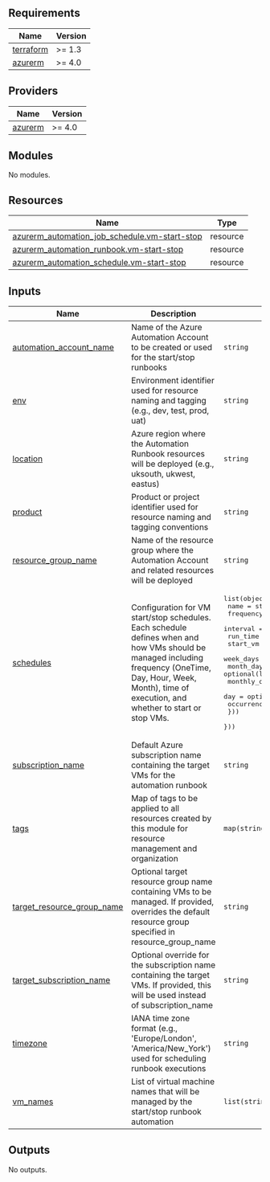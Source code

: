 <!-- BEGIN_TF_DOCS -->
## Requirements

| Name | Version |
|------|---------|
| <a name="requirement_terraform"></a> [terraform](#requirement\_terraform) | >= 1.3 |
| <a name="requirement_azurerm"></a> [azurerm](#requirement\_azurerm) | >= 4.0 |

## Providers

| Name | Version |
|------|---------|
| <a name="provider_azurerm"></a> [azurerm](#provider\_azurerm) | >= 4.0 |

## Modules

No modules.

## Resources

| Name | Type |
|------|------|
| [azurerm_automation_job_schedule.vm-start-stop](https://registry.terraform.io/providers/hashicorp/azurerm/latest/docs/resources/automation_job_schedule) | resource |
| [azurerm_automation_runbook.vm-start-stop](https://registry.terraform.io/providers/hashicorp/azurerm/latest/docs/resources/automation_runbook) | resource |
| [azurerm_automation_schedule.vm-start-stop](https://registry.terraform.io/providers/hashicorp/azurerm/latest/docs/resources/automation_schedule) | resource |

## Inputs

| Name | Description | Type | Default | Required |
|------|-------------|------|---------|:--------:|
| <a name="input_automation_account_name"></a> [automation\_account\_name](#input\_automation\_account\_name) | Name of the Azure Automation Account to be created or used for the start/stop runbooks | `string` | n/a | yes |
| <a name="input_env"></a> [env](#input\_env) | Environment identifier used for resource naming and tagging (e.g., dev, test, prod, uat) | `string` | n/a | yes |
| <a name="input_location"></a> [location](#input\_location) | Azure region where the Automation Runbook resources will be deployed (e.g., uksouth, ukwest, eastus) | `string` | `"uksouth"` | no |
| <a name="input_product"></a> [product](#input\_product) | Product or project identifier used for resource naming and tagging conventions | `string` | n/a | yes |
| <a name="input_resource_group_name"></a> [resource\_group\_name](#input\_resource\_group\_name) | Name of the resource group where the Automation Account and related resources will be deployed | `string` | n/a | yes |
| <a name="input_schedules"></a> [schedules](#input\_schedules) | Configuration for VM start/stop schedules. Each schedule defines when and how VMs should be managed including frequency (OneTime, Day, Hour, Week, Month), time of execution, and whether to start or stop VMs. | <pre>list(object({<br/>    name       = string<br/>    frequency  = string<br/>    interval   = number<br/>    run_time   = string<br/>    start_vm   = bool<br/>    week_days  = optional(list(string))<br/>    month_days = optional(list(number))<br/>    monthly_occurrence = optional(object({<br/>      day        = optional(string)<br/>      occurrence = optional(number)<br/>    }))<br/>  }))</pre> | `[]` | no |
| <a name="input_subscription_name"></a> [subscription\_name](#input\_subscription\_name) | Default Azure subscription name containing the target VMs for the automation runbook | `string` | `"Subscription name to target"` | no |
| <a name="input_tags"></a> [tags](#input\_tags) | Map of tags to be applied to all resources created by this module for resource management and organization | `map(string)` | n/a | yes |
| <a name="input_target_resource_group_name"></a> [target\_resource\_group\_name](#input\_target\_resource\_group\_name) | Optional target resource group name containing VMs to be managed. If provided, overrides the default resource group specified in resource\_group\_name | `string` | `null` | no |
| <a name="input_target_subscription_name"></a> [target\_subscription\_name](#input\_target\_subscription\_name) | Optional override for the subscription name containing the target VMs. If provided, this will be used instead of subscription\_name | `string` | `null` | no |
| <a name="input_timezone"></a> [timezone](#input\_timezone) | IANA time zone format (e.g., 'Europe/London', 'America/New\_York') used for scheduling runbook executions | `string` | `"Europe/London"` | no |
| <a name="input_vm_names"></a> [vm\_names](#input\_vm\_names) | List of virtual machine names that will be managed by the start/stop runbook automation | `list(string)` | `[]` | no |

## Outputs

No outputs.
<!-- END_TF_DOCS -->